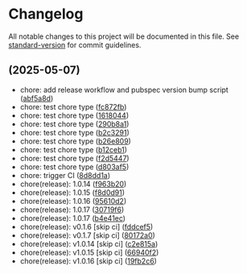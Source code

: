 # Changelog

All notable changes to this project will be documented in this file. See [standard-version](https://github.com/conventional-changelog/standard-version) for commit guidelines.

##  (2025-05-07)

* chore: add release workflow and pubspec version bump script ([abf5a8d](https://github.com/kalaganov/theme_extensions_gen/commit/abf5a8d))
* chore: test chore type ([fc872fb](https://github.com/kalaganov/theme_extensions_gen/commit/fc872fb))
* chore: test chore type ([1618044](https://github.com/kalaganov/theme_extensions_gen/commit/1618044))
* chore: test chore type ([290b8a1](https://github.com/kalaganov/theme_extensions_gen/commit/290b8a1))
* chore: test chore type ([b2c3291](https://github.com/kalaganov/theme_extensions_gen/commit/b2c3291))
* chore: test chore type ([b26e809](https://github.com/kalaganov/theme_extensions_gen/commit/b26e809))
* chore: test chore type ([b12ceb1](https://github.com/kalaganov/theme_extensions_gen/commit/b12ceb1))
* chore: test chore type ([f2d5447](https://github.com/kalaganov/theme_extensions_gen/commit/f2d5447))
* chore: test chore type ([d803af5](https://github.com/kalaganov/theme_extensions_gen/commit/d803af5))
* chore: trigger CI ([8d8dd1a](https://github.com/kalaganov/theme_extensions_gen/commit/8d8dd1a))
* chore(release): 1.0.14 ([f963b20](https://github.com/kalaganov/theme_extensions_gen/commit/f963b20))
* chore(release): 1.0.15 ([f8d0d91](https://github.com/kalaganov/theme_extensions_gen/commit/f8d0d91))
* chore(release): 1.0.16 ([95610d2](https://github.com/kalaganov/theme_extensions_gen/commit/95610d2))
* chore(release): 1.0.17 ([30719f6](https://github.com/kalaganov/theme_extensions_gen/commit/30719f6))
* chore(release): 1.0.17 ([b4e41ec](https://github.com/kalaganov/theme_extensions_gen/commit/b4e41ec))
* chore(release): v0.1.6 [skip ci] ([fddcef5](https://github.com/kalaganov/theme_extensions_gen/commit/fddcef5))
* chore(release): v0.1.7 [skip ci] ([80172a0](https://github.com/kalaganov/theme_extensions_gen/commit/80172a0))
* chore(release): v1.0.14 [skip ci] ([c2e815a](https://github.com/kalaganov/theme_extensions_gen/commit/c2e815a))
* chore(release): v1.0.15 [skip ci] ([66940f2](https://github.com/kalaganov/theme_extensions_gen/commit/66940f2))
* chore(release): v1.0.16 [skip ci] ([19fb2c6](https://github.com/kalaganov/theme_extensions_gen/commit/19fb2c6))
